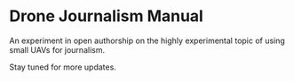 Drone Journalism Manual
=======================

An experiment in open authorship on the highly experimental topic of using small UAVs for journalism.

Stay tuned for more updates.
